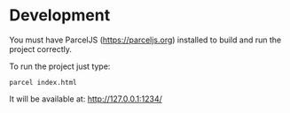 # Development
You must have ParcelJS (https://parceljs.org) installed to build and run the project correctly.

To run the project just type:

`parcel index.html`

It will be available at: http://127.0.0.1:1234/